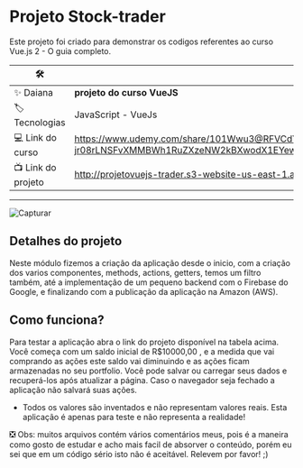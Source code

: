 # Projeto Stock-trader

Este projeto foi criado para demonstrar os codigos referentes ao curso Vue.js 2 - O guia completo.

|  🛠 |     |
| -------------  | --- |
| :sparkles: Daiana        | **projeto do curso VueJS**
| :label: Tecnologias | JavaScript -  VueJs
| 💻 Link do curso | https://www.udemy.com/share/101Wwu3@RFVCdY-jr08rLNSFvXMMBWh1RuZXzeNW2kBXwodX1EYewXyFBGOBXrD7hReJwRe-/
| 📺 Link do projeto | http://projetovuejs-trader.s3-website-us-east-1.amazonaws.com/


---
![Capturar](https://github.com/ILadyLuckI/vuejs-stock-trader-projeto/assets/69736274/7896b3a0-4e47-44dc-b1d0-38705ea6b743#vitrinedev)


## Detalhes do projeto

Neste módulo fizemos a criação da aplicação desde o inicio, com a criação dos varios componentes, methods, actions, getters, temos um filtro também, até a implementação de um pequeno backend com o Firebase do Google, e finalizando com a publicação da aplicação na Amazon (AWS).

## Como funciona?
Para testar a aplicação abra o link do projeto disponível na tabela acima. Você começa com um saldo inicial de R$10000,00 , e a medida que vai comprando as ações este saldo vai diminuindo e as ações ficam armazenadas no seu portfolio. Você pode salvar ou carregar seus dados e recuperá-los após atualizar a página. Caso o navegador seja fechado a aplicação não salvará suas ações.
* Todos os valores são inventados e não representam valores reais. Esta aplicação é apenas para teste e não representa a realidade!


❎ Obs: muitos arquivos contém vários comentários meus, pois é a maneira como gosto de estudar e acho mais facil de absorver o conteúdo, porém eu sei que em um código sério isto não é aceitável. Relevem por favor! ;)



